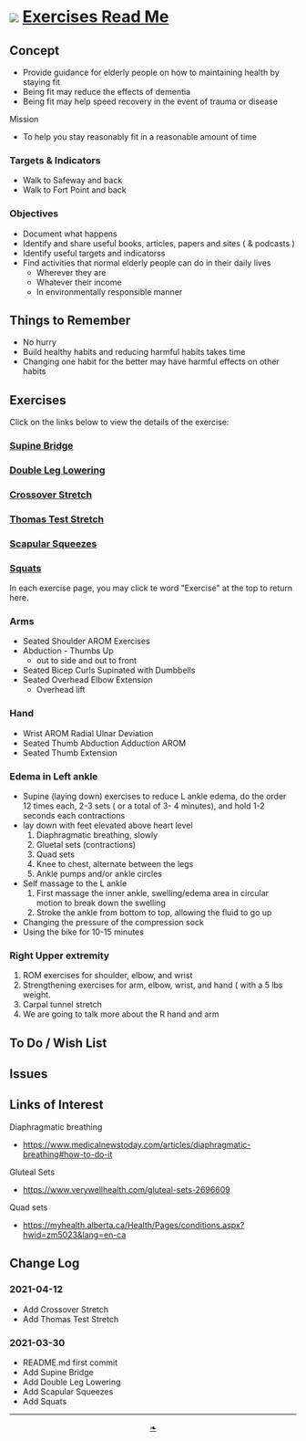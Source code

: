 # [![](https://heretics-sf.github.io/lib/assets/icons/mark-github.svg )](https://github.com/heretics-sf/heretics-sf.github.io/tree/master/sandbox/exercises/README.md ) [Exercises Read Me]( https://heretics-sf.github.io/sandbox/exercises/readme.html )

<!--  @@@
<div style=height:300px;overflow:hidden;width:100%;resize:both; ><iframe src=https://heretics-sf.github.io/ height=100% width=100% ></iframe></div>
_Template_

### Full Screen: [Template]( https://heretics-sf.github.io/ )
@@@  -->


## Concept

* Provide guidance for elderly people on how to maintaining health by staying fit
* Being fit may reduce the effects of dementia
* Being fit may help speed recovery in the event of trauma or disease

Mission

* To help you stay reasonably fit in a reasonable amount of time

### Targets & Indicators

* Walk to Safeway and back
* Walk to Fort Point and back

### Objectives

* Document what happens
* Identify and share useful books, articles, papers and sites ( & podcasts )
* Identify useful targets and indicatorss
* Find activities that normal elderly people can do in their daily lives
	* Wherever they are
	* Whatever their income
	* In environmentally responsible manner


## Things to Remember

* No hurry
* Build healthy habits and reducing harmful habits takes time
* Changing one habit for the better may have harmful effects on other habits

## Exercises

Click on the links below to view the details of the exercise:

### [Supine Bridge]( https://heretics-sf.github.io/sandbox/exercises/readme.html#supine-bridge.md )

### [Double Leg Lowering]( https://heretics-sf.github.io/sandbox/exercises/readme.html#double-leg-lowering.md )

### [Crossover Stretch]( https://heretics-sf.github.io/sandbox/exercises/readme.html#crossover-stretch.md )

### [Thomas Test Stretch]( https://heretics-sf.github.io/sandbox/exercises/readme.html#thomas-test-stretch.md )

### [Scapular Squeezes]( https://heretics-sf.github.io/sandbox/exercises/readme.html#scapular-squeezes.md )

### [Squats]( https://heretics-sf.github.io/sandbox/exercises/readme.html#squats.md)

In each exercise page, you may click te word "Exercise" at the top to return here.

### Arms

* Seated Shoulder AROM Exercises
* Abduction - Thumbs Up
	* out to side and out to front
* Seated Bicep Curls Supinated with Dumbbells
* Seated Overhead Elbow Extension
	* Overhead lift

### Hand

* Wrist AROM Radial Ulnar Deviation
* Seated Thumb Abduction Adduction AROM
* Seated Thumb Extension

### Edema in Left ankle

* Supine (laying down) exercises to reduce L ankle edema, do the order 12 times each, 2-3 sets ( or a total of 3- 4 minutes), and hold 1-2 seconds each contractions
* lay down with feet elevated above heart level
	1. Diaphragmatic breathing, slowly
	2. Gluetal sets (contractions)
	3. Quad sets
	4. Knee to chest, alternate between the legs
	5. Ankle pumps and/or ankle circles
* Self massage to the L ankle
	1. First massage the inner ankle, swelling/edema area in circular motion to break down the swelling
	2. Stroke the ankle from bottom to top, allowing the fluid to go up
* Changing the pressure of the compression sock
* Using the bike for 10-15 minutes


### Right Upper extremity

1. ROM exercises for shoulder, elbow, and wrist
2. Strengthening exercises for arm, elbow, wrist, and hand ( with a 5 lbs weight.
3. Carpal tunnel stretch
4. We are going to talk more about the R hand and arm



## To Do / Wish List


## Issues


## Links of Interest

Diaphragmatic breathing

* https://www.medicalnewstoday.com/articles/diaphragmatic-breathing#how-to-do-it

Gluteal Sets

* https://www.verywellhealth.com/gluteal-sets-2696609

Quad sets

* https://myhealth.alberta.ca/Health/Pages/conditions.aspx?hwid=zm5023&lang=en-ca

## Change Log

### 2021-04-12

* Add Crossover Stretch
* Add Thomas Test Stretch

### 2021-03-30

* README.md first commit
* Add Supine Bridge
* Add Double Leg Lowering
* Add Scapular Squeezes
* Add Squats

***

<center><a href=javascript:window.scrollTo(0,0); class=aDingbat title="Scroll to top" > ❧ </a></center>

